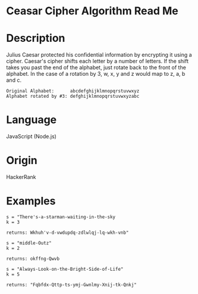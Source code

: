 # Ceasar Cipher Algorithm Read Me

# Description

Julius Caesar protected his confidential information by encrypting it using a cipher. Caesar's cipher shifts each letter by a number of letters. If the shift takes you past the end of the alphabet, just rotate back to the front of the alphabet. In the case of a rotation by 3, w, x, y and z would map to z, a, b and c.

```
Original Alphabet:      abcdefghijklmnopqrstuvwxyz
Alphabet rotated by #3: defghijklmnopqrstuvwxyzabc
```

# Language

JavaScript (Node.js)

# Origin

HackerRank

# Examples

```
s = "There's-a-starman-waiting-in-the-sky
k = 3

returns: Wkhuh'v-d-vwdupdq-zdlwlqj-lq-wkh-vnb"
```

```
s = "middle-Outz"
k = 2

returns: okffng-Qwvb
```

```
s = "Always-Look-on-the-Bright-Side-of-Life"
k = 5

returns: "Fqbfdx-Qttp-ts-ymj-Gwnlmy-Xnij-tk-Qnkj"
```